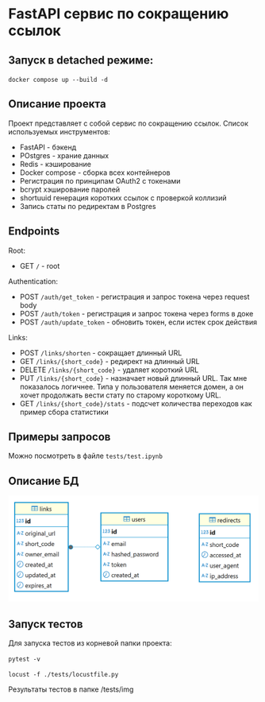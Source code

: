 # FastAPI сервис по сокращению ссылок

## Запуск в detached режиме: 

`docker compose up --build -d`

## Описание проекта

Проект представляет с собой сервис по сокращению ссылок. Список используемых инструментов:

* FastAPI - бэкенд
* POstgres - храние данных
* Redis - кэширование
* Docker compose - сборка всех контейнеров
* Регистрация по принципам OAuth2 с токенами
* bcrypt хэширование паролей
* shortuuid генерация коротких ссылок с проверкой коллизий
* Запись статы по редиректам в Postgres

## Endpoints

Root:
* GET `/` - root

Authentication:
* POST `/auth/get_token` - регистрация и запрос токена через request body
* POST `/auth/token` - регистрация и запрос токена через forms в доке
* POST `/auth/update_token` - обновить токен, если истек срок действия

Links:
* POST `/links/shorten` - сокращает длинный URL
* GET `/links/{short_code}` - редирект на длинный URL
* DELETE `/links/{short_code}` - удаляет короткий URL
* PUT `/links/{short_code}` - назначает новый длинный URL. Так мне показалось логичнее. Типа у пользователя меняется домен, а он хочет продолжать вести стату по старому короткому URL.
* GET `/links/{short_code}/stats` - подсчет количества переходов как пример сбора статистики

## Примеры запросов

Можно посмотреть в файле `tests/test.ipynb`

## Описание БД

![alt text](img/DB.png)

## Запуск тестов

Для запуска тестов из корневой папки проекта:

`pytest -v`

`locust -f ./tests/locustfile.py`

Результаты тестов в папке /tests/img